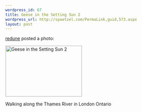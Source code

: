```yaml
--- 
wordpress_id: 67
title: Geese in the Setting Sun 2
wordpress_url: http://spaetzel.com/PermaLink,guid,573.aspx
layout: post
---
```

<p>
        <a href="http://www.flickr.com/people/redune/">redune</a> posted a photo:
        </p>
        <p>
        <a href="http://www.flickr.com/photos/redune/86882696/" title="Geese in the Setting Sun 2"><img src="http://static.flickr.com/42/86882696_59ccb7f870_m.jpg" width="240" height="160" alt="Geese in the Setting Sun 2" style="border: 1px solid #ddd;" /></a>
        </p>
        <p>
        Walking along the Thames River in London Ontario
        </p>
        <img width="0" height="0" src="http://spaetzel.com/aggbug.ashx?id=573" />
